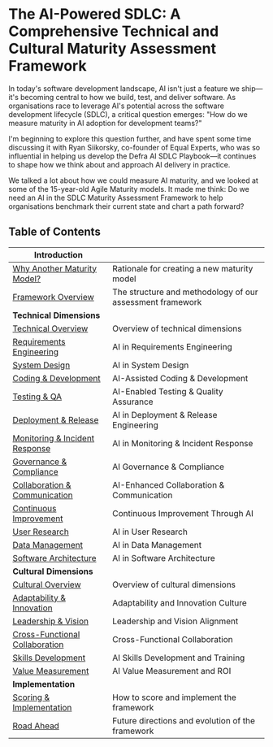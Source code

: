 # The AI-Powered SDLC: A Comprehensive Technical and Cultural Maturity Assessment Framework

In today's software development landscape, AI isn't just a feature we ship—it's becoming central to how we build, test, and deliver software. As organisations race to leverage AI's potential across the software development lifecycle (SDLC), a critical question emerges: "How do we measure maturity in AI adoption for development teams?"

I'm beginning to explore this question further, and have spent some time discussing it with Ryan Siikorsky, co-founder of Equal Experts, who was so influential in helping us develop the Defra AI SDLC Playbook—it continues to shape how we think about and approach AI delivery in practice.

We talked a lot about how we could measure AI maturity, and we looked at some of the 15-year-old Agile Maturity models. It made me think: Do we need an AI in the SDLC Maturity Assessment Framework to help organisations benchmark their current state and chart a path forward?

## Table of Contents

| Introduction |  |
|---------|-------------|
| [Why Another Maturity Model?](/introduction/why-another-maturity-model.md) | Rationale for creating a new maturity model |
| [Framework Overview](/introduction/ai-sdlc-maturity-assessment-framework.md) | The structure and methodology of our assessment framework |
| **Technical Dimensions** | |
| [Technical Overview](/technical-dimensions/overview.md) | Overview of technical dimensions |
| [Requirements Engineering](/technical-dimensions/requirements-engineering.md) | AI in Requirements Engineering |
| [System Design](/technical-dimensions/system-design.md) | AI in System Design |
| [Coding & Development](/technical-dimensions/coding-development.md) | AI-Assisted Coding & Development |
| [Testing & QA](/technical-dimensions/testing-quality-assurance.md) | AI-Enabled Testing & Quality Assurance |
| [Deployment & Release](/technical-dimensions/deployment-release-engineering.md) | AI in Deployment & Release Engineering |
| [Monitoring & Incident Response](/technical-dimensions/monitoring-incident-response.md) | AI in Monitoring & Incident Response |
| [Governance & Compliance](/technical-dimensions/governance-compliance.md) | AI Governance & Compliance |
| [Collaboration & Communication](/technical-dimensions/collaboration-communication.md) | AI-Enhanced Collaboration & Communication |
| [Continuous Improvement](/technical-dimensions/continuous-improvement.md) | Continuous Improvement Through AI |
| [User Research](/technical-dimensions/user-research.md) | AI in User Research |
| [Data Management](/technical-dimensions/data-management.md) | AI in Data Management |
| [Software Architecture](/technical-dimensions/software-architecture.md) | AI in Software Architecture |
| **Cultural Dimensions** | |
| [Cultural Overview](/cultural-dimensions/overview.md) | Overview of cultural dimensions |
| [Adaptability & Innovation](/cultural-dimensions/adaptability-innovation.md) | Adaptability and Innovation Culture |
| [Leadership & Vision](/cultural-dimensions/leadership-vision.md) | Leadership and Vision Alignment |
| [Cross-Functional Collaboration](/cultural-dimensions/cross-functional-collaboration.md) | Cross-Functional Collaboration |
| [Skills Development](/cultural-dimensions/skills-development.md) | AI Skills Development and Training |
| [Value Measurement](/cultural-dimensions/value-measurement.md) | AI Value Measurement and ROI |
| **Implementation** | |
| [Scoring & Implementation](/implementation/scoring-implementation.md) | How to score and implement the framework |
| [Road Ahead](/implementation/road-ahead.md) | Future directions and evolution of the framework |